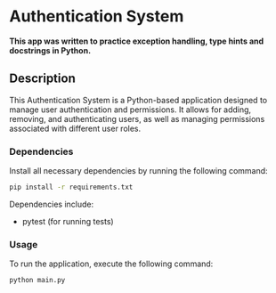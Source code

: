 # Authentication System

**This app was written to practice exception handling, type hints and docstrings in Python.**

## Description

This Authentication System is a Python-based application designed to manage user authentication and permissions. It
allows for adding, removing, and authenticating users, as well as managing permissions associated with different user
roles.

### Dependencies

Install all necessary dependencies by running the following command:

```bash
pip install -r requirements.txt
```
Dependencies include:
- pytest (for running tests)

### Usage

To run the application, execute the following command:

```bash
python main.py
```